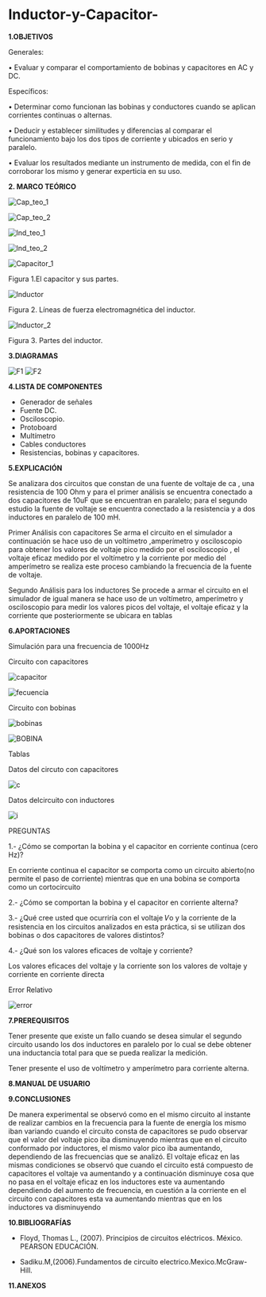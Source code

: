 # Inductor-y-Capacitor-

**1.OBJETIVOS**

Generales:

•	Evaluar y comparar el comportamiento de bobinas y capacitores en AC y DC. 

Específicos:

•	Determinar como funcionan las bobinas y conductores cuando se aplican corrientes continuas o alternas. 

•	Deducir y establecer similitudes y diferencias al comparar el funcionamiento bajo los dos tipos de corriente y ubicados en serio y paralelo. 

•	Evaluar los resultados mediante un instrumento de medida, con el fin de corroborar los mismo y generar experticia en su uso. 

**2. MARCO TEÓRICO**

![Cap_teo_1](https://github.com/Katherine01-Arevalo/Inductor-y-Capacitor-/blob/main/img/Cap_teo_1.png)

![Cap_teo_2](https://github.com/Katherine01-Arevalo/Inductor-y-Capacitor-/blob/main/img/Cap_teo_2.png)

![Ind_teo_1](https://github.com/Katherine01-Arevalo/Inductor-y-Capacitor-/blob/main/img/Ind_teo_1.png)

![Ind_teo_2](https://github.com/Katherine01-Arevalo/Inductor-y-Capacitor-/blob/main/img/Ind_teo_2.png)


![Capacitor_1](https://github.com/Katherine01-Arevalo/Inductor-y-Capacitor-/blob/main/img/Capacitor_1.png)

Figura 1.El capacitor y sus partes.

![Inductor](https://github.com/Katherine01-Arevalo/Inductor-y-Capacitor-/blob/main/img/Inductor.png)

Figura 2. Líneas de fuerza electromagnética del inductor.

![Inductor_2](https://github.com/Katherine01-Arevalo/Inductor-y-Capacitor-/blob/main/img/Inductor_2.png)

Figura 3. Partes del inductor.

**3.DIAGRAMAS**

![F1](https://github.com/Katherine01-Arevalo/Inductor-y-Capacitor-/blob/main/img/figura1.PNG)
![F2](https://github.com/Katherine01-Arevalo/Inductor-y-Capacitor-/blob/main/img/figura2.PNG)


**4.LISTA DE COMPONENTES**

-	Generador de señales
-	Fuente DC.
-	Osciloscopio.
-	Protoboard
-	Multímetro
-	Cables conductores
-	Resistencias, bobinas y capacitores.

**5.EXPLICACIÓN**

Se analizara dos circuitos que constan de una fuente de voltaje de ca , una resistencia de 100 Ohm y  para el primer análisis se encuentra conectado a dos capacitores de 10uF que se encuentran en  paralelo; para el segundo  estudio la fuente de voltaje se encuentra conectado a la resistencia y a dos inductores  en paralelo de 100 mH.

 Primer Análisis con capacitores
Se arma el circuito en  el simulador a continuación se hace uso de un voltímetro ,amperímetro y osciloscopio para obtener los valores de voltaje pico medido por el osciloscopio , el voltaje eficaz medido por el voltímetro y la corriente por medio del amperímetro se realiza este proceso cambiando la frecuencia de la fuente de voltaje.

Segundo Análisis para los inductores 
Se procede a armar el circuito  en el simulador de igual manera se hace uso de  un voltímetro, amperímetro y osciloscopio para medir los valores picos del voltaje, el voltaje eficaz y la corriente que posteriormente se ubicara en tablas


**6.APORTACIONES**

Simulación  para una frecuencia de 1000Hz

Circuito con capacitores 

![capacitor](https://github.com/Katherine01-Arevalo/Inductor-y-Capacitor-/blob/main/img/Vrms%20f%201000.PNG)

![fecuencia](https://github.com/Katherine01-Arevalo/Inductor-y-Capacitor-/blob/main/img/frecuencia%201000.PNG)

Circuito con bobinas

![bobinas](https://github.com/Katherine01-Arevalo/Inductor-y-Capacitor-/blob/main/img/VRM1000I.png)

![BOBINA](https://github.com/Katherine01-Arevalo/Inductor-y-Capacitor-/blob/main/img/VP1000I.png)

Tablas 

Datos del circuto con capacitores 

![c](https://github.com/Katherine01-Arevalo/Inductor-y-Capacitor-/blob/main/img/capacitor.PNG)

Datos delcircuito con inductores

![i](https://github.com/Katherine01-Arevalo/Inductor-y-Capacitor-/blob/main/img/bobina.PNG)

PREGUNTAS

1.- ¿Cómo se comportan la bobina y el capacitor en corriente continua (cero Hz)?

En corriente continua   el capacitor se comporta como un circuito abierto(no permite el paso de corriente)  mientras que en una bobina se comporta como un cortocircuito

2.- ¿Cómo se comportan la bobina y el capacitor en corriente alterna?


3.- ¿Qué cree usted que ocurriría con el voltaje 𝑉o y la corriente de la resistencia en los circuitos analizados en esta práctica, si se utilizan dos bobinas o dos capacitores de valores distintos?

4.- ¿Qué son los valores eficaces de voltaje y corriente?
 
Los valores eficaces  del voltaje y la corriente  son los valores de voltaje y corriente  en  corriente directa 

Error Relativo

![error](https://github.com/Katherine01-Arevalo/Inductor-y-Capacitor-/blob/main/img/error.PNG)


**7.PREREQUISITOS**

Tener presente que existe un fallo cuando se desea  simular el segundo circuito usando  los dos inductores en paralelo por lo cual se debe obtener una inductancia total para que se pueda realizar la medición.

Tener presente el uso de voltímetro y amperímetro para corriente alterna.


**8.MANUAL DE USUARIO**

**9.CONCLUSIONES**

De manera experimental se observó como  en el mismo circuito  al instante de realizar cambios en la frecuencia para la fuente de energía los mismo iban variando  cuando el circuito consta de capacitores se pudo observar que el valor del voltaje pico iba disminuyendo mientras que en el circuito conformado por inductores, el mismo valor pico  iba aumentando, dependiendo de las frecuencias que se analizó.
El voltaje eficaz en las mismas condiciones se observó que cuando el circuito está compuesto de capacitores el voltaje  va aumentando y a continuación disminuye cosa que no pasa en el voltaje eficaz en los inductores este va aumentando  dependiendo del aumento de frecuencia, en cuestión a la corriente  en el circuito con capacitores esta va aumentando mientras que en los inductores va disminuyendo 


**10.BIBLIOGRAFÍAS**

- Floyd, Thomas L., (2007). Principios de circuitos eléctricos. México. PEARSON EDUCACIÓN.

- Sadiku.M,(2006).Fundamentos de circuito electrico.Mexico.McGraw-Hill.



**11.ANEXOS**
 
